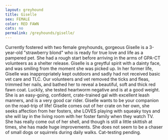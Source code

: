 ```yaml
---
layout: greyhound
title: Giselle
sex: FEMALE
color: RED FAWN
cats: no
permalink: /greyhounds/giselle/
---
```

Currently fostered with two female greyhounds, gorgeous Giselle is a 3-year-old "strawberry blond" who is ready for true
love and life as a pampered pet.  She had a rough start before arriving in the arms of GPA-CT volunteers as a shelter
release.  Giselle is a greytful spirit with a dainty face, and was smiling from the moment she was picked up. In her
former life, Giselle was inappropriately kept outdoors and sadly had not received basic vet care and TLC.  Our
volunteers and vet removed the ticks and fleas, trimmed her nails, and bathed her to reveal a beautiful, soft and thick
red fawn coat. Luckily, she tested heartworm negative and is at a good weight.  She is an easy-going, confident,
crate-trained gal with excellent leash manners, and is a very good car rider.  Giselle wants to be your companion on the
road-trip of life! Giselle comes out of her crate on her own, she seeks affection from her fosters, she LOVES playing
with squeaky toys and she will lay in the living room with her foster family when they watch TV. She has really come out
of her shell, and though is still a little skittish at times, she has made huge improvements.  She does not seem to be a
chaser of small dogs or squirrels during daily walks.  Cat-testing pending. 
